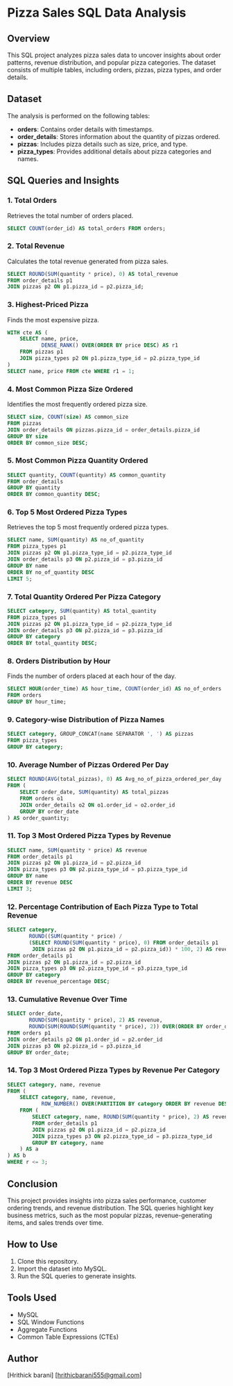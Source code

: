 # Pizza Sales SQL Data Analysis

## Overview
This SQL project analyzes pizza sales data to uncover insights about order patterns, revenue distribution, and popular pizza categories. The dataset consists of multiple tables, including orders, pizzas, pizza types, and order details.

## Dataset
The analysis is performed on the following tables:
- **orders**: Contains order details with timestamps.
- **order_details**: Stores information about the quantity of pizzas ordered.
- **pizzas**: Includes pizza details such as size, price, and type.
- **pizza_types**: Provides additional details about pizza categories and names.

## SQL Queries and Insights

### 1. Total Orders
Retrieves the total number of orders placed.
```sql
SELECT COUNT(order_id) AS total_orders FROM orders;
```

### 2. Total Revenue
Calculates the total revenue generated from pizza sales.
```sql
SELECT ROUND(SUM(quantity * price), 0) AS total_revenue
FROM order_details p1
JOIN pizzas p2 ON p1.pizza_id = p2.pizza_id;
```

### 3. Highest-Priced Pizza
Finds the most expensive pizza.
```sql
WITH cte AS (
    SELECT name, price,
           DENSE_RANK() OVER(ORDER BY price DESC) AS r1
    FROM pizzas p1
    JOIN pizza_types p2 ON p1.pizza_type_id = p2.pizza_type_id
)
SELECT name, price FROM cte WHERE r1 = 1;
```

### 4. Most Common Pizza Size Ordered
Identifies the most frequently ordered pizza size.
```sql
SELECT size, COUNT(size) AS common_size
FROM pizzas
JOIN order_details ON pizzas.pizza_id = order_details.pizza_id
GROUP BY size
ORDER BY common_size DESC;
```

### 5. Most Common Pizza Quantity Ordered
```sql
SELECT quantity, COUNT(quantity) AS common_quantity
FROM order_details
GROUP BY quantity
ORDER BY common_quantity DESC;
```

### 6. Top 5 Most Ordered Pizza Types
Retrieves the top 5 most frequently ordered pizza types.
```sql
SELECT name, SUM(quantity) AS no_of_quantity
FROM pizza_types p1
JOIN pizzas p2 ON p1.pizza_type_id = p2.pizza_type_id
JOIN order_details p3 ON p2.pizza_id = p3.pizza_id
GROUP BY name
ORDER BY no_of_quantity DESC
LIMIT 5;
```

### 7. Total Quantity Ordered Per Pizza Category
```sql
SELECT category, SUM(quantity) AS total_quantity
FROM pizza_types p1
JOIN pizzas p2 ON p1.pizza_type_id = p2.pizza_type_id
JOIN order_details p3 ON p2.pizza_id = p3.pizza_id
GROUP BY category
ORDER BY total_quantity DESC;
```

### 8. Orders Distribution by Hour
Finds the number of orders placed at each hour of the day.
```sql
SELECT HOUR(order_time) AS hour_time, COUNT(order_id) AS no_of_orders
FROM orders
GROUP BY hour_time;
```

### 9. Category-wise Distribution of Pizza Names
```sql
SELECT category, GROUP_CONCAT(name SEPARATOR ', ') AS pizzas
FROM pizza_types
GROUP BY category;
```

### 10. Average Number of Pizzas Ordered Per Day
```sql
SELECT ROUND(AVG(total_pizzas), 0) AS Avg_no_of_pizza_ordered_per_day
FROM (
    SELECT order_date, SUM(quantity) AS total_pizzas
    FROM orders o1
    JOIN order_details o2 ON o1.order_id = o2.order_id
    GROUP BY order_date
) AS order_quantity;
```

### 11. Top 3 Most Ordered Pizza Types by Revenue
```sql
SELECT name, SUM(quantity * price) AS revenue
FROM order_details p1
JOIN pizzas p2 ON p1.pizza_id = p2.pizza_id
JOIN pizza_types p3 ON p2.pizza_type_id = p3.pizza_type_id
GROUP BY name
ORDER BY revenue DESC
LIMIT 3;
```

### 12. Percentage Contribution of Each Pizza Type to Total Revenue
```sql
SELECT category,
       ROUND((SUM(quantity * price) /
       (SELECT ROUND(SUM(quantity * price), 0) FROM order_details p1
        JOIN pizzas p2 ON p1.pizza_id = p2.pizza_id)) * 100, 2) AS revenue_percentage
FROM order_details p1
JOIN pizzas p2 ON p1.pizza_id = p2.pizza_id
JOIN pizza_types p3 ON p2.pizza_type_id = p3.pizza_type_id
GROUP BY category
ORDER BY revenue_percentage DESC;
```

### 13. Cumulative Revenue Over Time
```sql
SELECT order_date,
       ROUND(SUM(quantity * price), 2) AS revenue,
       ROUND(SUM(ROUND(SUM(quantity * price), 2)) OVER(ORDER BY order_date), 2) AS cumulative_revenue
FROM orders p1
JOIN order_details p2 ON p1.order_id = p2.order_id
JOIN pizzas p3 ON p2.pizza_id = p3.pizza_id
GROUP BY order_date;
```

### 14. Top 3 Most Ordered Pizza Types by Revenue Per Category
```sql
SELECT category, name, revenue
FROM (
    SELECT category, name, revenue,
           ROW_NUMBER() OVER(PARTITION BY category ORDER BY revenue DESC) AS r
    FROM (
        SELECT category, name, ROUND(SUM(quantity * price), 2) AS revenue
        FROM order_details p1
        JOIN pizzas p2 ON p1.pizza_id = p2.pizza_id
        JOIN pizza_types p3 ON p2.pizza_type_id = p3.pizza_type_id
        GROUP BY category, name
    ) AS a
) AS b
WHERE r <= 3;
```

## Conclusion
This project provides insights into pizza sales performance, customer ordering trends, and revenue distribution. The SQL queries highlight key business metrics, such as the most popular pizzas, revenue-generating items, and sales trends over time.

## How to Use
1. Clone this repository.
2. Import the dataset into MySQL.
3. Run the SQL queries to generate insights.

## Tools Used
- MySQL
- SQL Window Functions
- Aggregate Functions
- Common Table Expressions (CTEs)

## Author
[Hrithick barani]
[hrithicbarani555@gmail.com]

